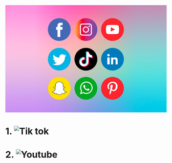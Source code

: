 ![text alternatiu](Imatges/Xarxes.jpeg)


# 1. ![Tik tok](https://www.tiktok.com/@rprjose)
# 2. ![Youtube](https://www.youtube.com/@rprjose)
